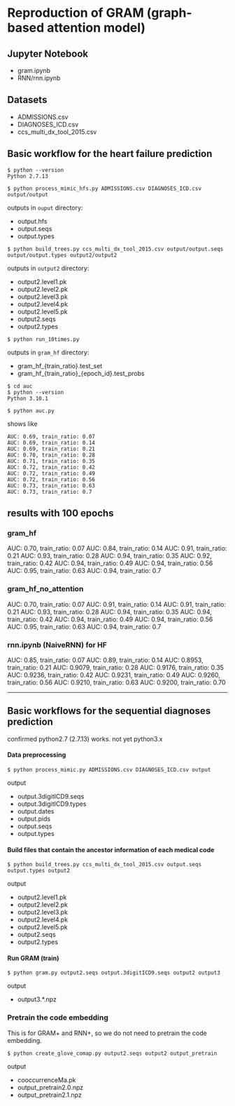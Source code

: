 Reproduction of GRAM (graph-based attention model)
=========================================

## Jupyter Notebook
- gram.ipynb
- RNN/rnn.ipynb

## Datasets

- ADMISSIONS.csv
- DIAGNOSES_ICD.csv
- ccs_multi_dx_tool_2015.csv


## Basic workflow for the heart failure prediction

```
$ python --version
Python 2.7.13
````

```
$ python process_mimic_hfs.py ADMISSIONS.csv DIAGNOSES_ICD.csv output/output
```
outputs in `ouput` directory:

- output.hfs
- output.seqs
- output.types

```
$ python build_trees.py ccs_multi_dx_tool_2015.csv output/output.seqs output/output.types output2/output2
```
outputs in `output2` directory:

- output2.level1.pk
- output2.level2.pk
- output2.level3.pk
- output2.level4.pk
- output2.level5.pk
- output2.seqs
- output2.types

```
$ python run_10times.py
```
outputs in `gram_hf` directory:

- gram_hf_{train_ratio}.test_set
- gram_hf_{train_ratio}_{epoch_id}.test_probs

```
$ cd auc
$ python --version
Python 3.10.1

$ python auc.py 
```

shows like

```
AUC: 0.69, train_ratio: 0.07
AUC: 0.69, train_ratio: 0.14
AUC: 0.69, train_ratio: 0.21
AUC: 0.70, train_ratio: 0.28
AUC: 0.71, train_ratio: 0.35
AUC: 0.72, train_ratio: 0.42
AUC: 0.72, train_ratio: 0.49
AUC: 0.72, train_ratio: 0.56
AUC: 0.73, train_ratio: 0.63
AUC: 0.73, train_ratio: 0.7
```

## results with 100 epochs

### gram_hf

AUC: 0.70, train_ratio: 0.07
AUC: 0.84, train_ratio: 0.14
AUC: 0.91, train_ratio: 0.21
AUC: 0.93, train_ratio: 0.28
AUC: 0.94, train_ratio: 0.35
AUC: 0.92, train_ratio: 0.42
AUC: 0.94, train_ratio: 0.49
AUC: 0.94, train_ratio: 0.56
AUC: 0.95, train_ratio: 0.63
AUC: 0.94, train_ratio: 0.7

### gram_hf_no_attention

AUC: 0.70, train_ratio: 0.07
AUC: 0.91, train_ratio: 0.14
AUC: 0.91, train_ratio: 0.21
AUC: 0.93, train_ratio: 0.28
AUC: 0.94, train_ratio: 0.35
AUC: 0.94, train_ratio: 0.42
AUC: 0.94, train_ratio: 0.49
AUC: 0.94, train_ratio: 0.56
AUC: 0.95, train_ratio: 0.63
AUC: 0.94, train_ratio: 0.7

### rnn.ipynb (NaiveRNN) for HF

AUC: 0.85, train_ratio: 0.07
AUC: 0.89, train_ratio: 0.14
AUC: 0.8953, train_ratio: 0.21
AUC: 0.9079, train_ratio: 0.28
AUC: 0.9176, train_ratio: 0.35
AUC: 0.9236, train_ratio: 0.42
AUC: 0.9231, train_ratio: 0.49
AUC: 0.9260, train_ratio: 0.56
AUC: 0.9210, train_ratio: 0.63
AUC: 0.9200, train_ratio: 0.70

----------------------

## Basic workflows for the sequential diagnoses prediction

confirmed python2.7 (2.7.13) works.
not yet python3.x

#### Data preprocessing

```
$ python process_mimic.py ADMISSIONS.csv DIAGNOSES_ICD.csv output
```

output

- output.3digitICD9.seqs
- output.3digitICD9.types
- output.dates
- output.pids
- output.seqs
- output.types

#### Build files that contain the ancestor information of each medical code

```
$ python build_trees.py ccs_multi_dx_tool_2015.csv output.seqs output.types output2
```
output
- output2.level1.pk
- output2.level2.pk
- output2.level3.pk
- output2.level4.pk
- output2.level5.pk
- output2.seqs
- output2.types


#### Run GRAM (train)
```
$ python gram.py output2.seqs output.3digitICD9.seqs output2 output3
```
output
- output3.*.npz


### Pretrain the code embedding
This is for GRAM+ and RNN+, so we do not need to pretrain the code embedding.
```
$ python create_glove_comap.py output2.seqs output2 output_pretrain
``` 
output
- cooccurrenceMa.pk
- output_pretrain2.0.npz
- output_pretrain2.1.npz

